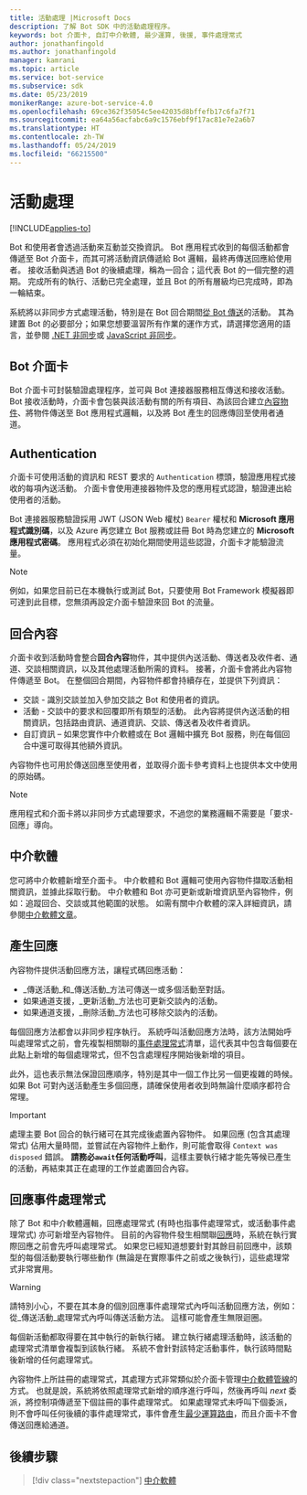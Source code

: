 ```yaml
---
title: 活動處理 |Microsoft Docs
description: 了解 Bot SDK 中的活動處理程序。
keywords: bot 介面卡, 自訂中介軟體, 最少運算, 後援, 事件處理常式
author: jonathanfingold
ms.author: jonathanfingold
manager: kamrani
ms.topic: article
ms.service: bot-service
ms.subservice: sdk
ms.date: 05/23/2019
monikerRange: azure-bot-service-4.0
ms.openlocfilehash: 69ce362f35054c5ee42035d8bffefb17c6fa7f71
ms.sourcegitcommit: ea64a56acfabc6a9c1576ebf9f17ac81e7e2a6b7
ms.translationtype: HT
ms.contentlocale: zh-TW
ms.lasthandoff: 05/24/2019
ms.locfileid: "66215500"
---
```

# <a name="activity-processing"></a>活動處理

[!INCLUDE[applies-to](../includes/applies-to.md)]

Bot 和使用者會透過活動來互動並交換資訊。 Bot 應用程式收到的每個活動都會傳遞至 Bot 介面卡，而其可將活動資訊傳遞給 Bot 邏輯，最終再傳送回應給使用者。 接收活動與透過 Bot 的後續處理，稱為一回合；這代表 Bot 的一個完整的週期。 完成所有的執行、活動已完全處理，並且 Bot 的所有層級均已完成時，即為一輪結束。

系統將以非同步方式處理活動，特別是在 Bot 回合期間[從 Bot 傳送](#generating-responses)的活動。 其為建置 Bot 的必要部分；如果您想要溫習所有作業的運作方式，請選擇您適用的語言，並參閱 [.NET 非同步](https://docs.microsoft.com/en-us/dotnet/csharp/async)或 [JavaScript 非同步](https://developer.mozilla.org/en-US/docs/Web/JavaScript/Reference/Statements/async_function)。

## <a name="the-bot-adapter"></a>Bot 介面卡

Bot 介面卡可封裝驗證處理程序，並可與 Bot 連接器服務相互傳送和接收活動。 Bot 接收活動時，介面卡會包裝與該活動有關的所有項目、為該回合建立[內容物件](#turn-context)、將物件傳送至 Bot 應用程式邏輯，以及將 Bot 產生的回應傳回至使用者通道。

## <a name="authentication"></a>Authentication

介面卡可使用活動的資訊和 REST 要求的 `Authentication` 標頭，驗證應用程式接收的每項內送活動。 介面卡會使用連接器物件及您的應用程式認證，驗證連出給使用者的活動。

Bot 連接器服務驗證採用 JWT (JSON Web 權杖) `Bearer` 權杖和 **Microsoft 應用程式識別碼**，以及 Azure 再您建立 Bot 服務或註冊 Bot 時為您建立的 **Microsoft 應用程式密碼**。 應用程式必須在初始化期間使用這些認證，介面卡才能驗證流量。

> [!NOTE]
> 例如，如果您目前已在本機執行或測試 Bot，只要使用 Bot Framework 模擬器即可達到此目標，您無須再設定介面卡驗證來回 Bot 的流量。

## <a name="turn-context"></a>回合內容

介面卡收到活動時會整合**回合內容**物件，其中提供內送活動、傳送者及收件者、通道、交談相關資訊，以及其他處理活動所需的資料。 接著，介面卡會將此內容物件傳遞至 Bot。 在整個回合期間，內容物件都會持續存在，並提供下列資訊：

* 交談 - 識別交談並加入參加交談之 Bot 和使用者的資訊。
* 活動 - 交談中的要求和回覆即所有類型的活動。 此內容將提供內送活動的相關資訊，包括路由資訊、通道資訊、交談、傳送者及收件者資訊。
* 自訂資訊 – 如果您實作中介軟體或在 Bot 邏輯中擴充 Bot 服務，則在每個回合中還可取得其他額外資訊。

內容物件也可用於傳送回應至使用者，並取得介面卡參考資料<!-- to create a new conversation or continue an existing one-->上也提供本文中使用的原始碼。

> [!NOTE]
> 應用程式和介面卡將以非同步方式處理要求，不過您的業務邏輯不需要是「要求-回應」導向。

## <a name="middleware"></a>中介軟體

您可將中介軟體新增至介面卡。 中介軟體和 Bot 邏輯可使用內容物件擷取活動相關資訊，並據此採取行動。 中介軟體和 Bot 亦可更新或新增資訊至內容物件，例如：追蹤回合、交談或其他範圍的狀態。 如需有關中介軟體的深入詳細資訊，請參閱[中介軟體文章](~/v4sdk/bot-builder-concept-middleware.md)。

## <a name="generating-responses"></a>產生回應

內容物件提供活動回應方法，讓程式碼回應活動：

* _傳送活動_和_傳送活動_方法可傳送一或多個活動至對話。
* 如果通道支援，_更新活動_方法也可更新交談內的活動。
* 如果通道支援，_刪除活動_方法也可移除交談內的活動。

每個回應方法都會以非同步程序執行。 系統呼叫活動回應方法時，該方法開始呼叫處理常式之前，會先複製相關聯的[事件處理常式](#response-event-handlers)清單，這代表其中包含每個要在此點上新增的每個處理常式，但不包含處理程序開始後新增的項目。

此外，這也表示無法保證回應順序，特別是其中一個工作比另一個更複雜的時候。 如果 Bot 可對內送活動產生多個回應，請確保使用者收到時無論什麼順序都符合常理。

> [!IMPORTANT]
> 處理主要 Bot 回合的執行緒可在其完成後處置內容物件。 如果回應 (包含其處理常式) 佔用大量時間，並嘗試在內容物件上動作，則可能會取得 `Context was disposed` 錯誤。 **請務必`await`任何活動呼叫**，這樣主要執行緒才能先等候已產生的活動，再結束其正在處理的工作並處置回合內容。

## <a name="response-event-handlers"></a>回應事件處理常式

除了 Bot 和中介軟體邏輯，回應處理常式 (有時也指事件處理常式，或活動事件處理常式) 亦可新增至內容物件。 目前的內容物件發生相關聯[回應](#generating-responses)時，系統在執行實際回應之前會先呼叫處理常式。 如果您已經知道想要針對其餘目前回應中，該類型的每個活動要執行哪些動作 (無論是在實際事件之前或之後執行)，這些處理常式非常實用。

> [!WARNING]
> 請特別小心，不要在其本身的個別回應事件處理常式內呼叫活動回應方法，例如：從_傳送活動_處理常式內呼叫傳送活動方法。 這樣可能會產生無限迴圈。

每個新活動都取得要在其中執行的新執行緒。 建立執行緒處理活動時，該活動的處理常式清單會複製到該執行緒。 系統不會針對該特定活動事件，執行該時間點後新增的任何處理常式。

內容物件上所註冊的處理常式，其處理方式非常類似於介面卡管理[中介軟體管線](~/v4sdk/bot-builder-concept-middleware.md#the-bot-middleware-pipeline)的方式。 也就是說，系統將依照處理常式新增的順序進行呼叫，然後再呼叫 _next_ 委派，將控制項傳遞至下個註冊的事件處理常式。 如果處理常式未呼叫下個委派，則不會呼叫任何後續的事件處理常式，事件會產生[最少運算路由](~/v4sdk/bot-builder-concept-middleware.md#short-circuiting)，而且介面卡不會傳送回應給通道。

## <a name="next-steps"></a>後續步驟

> [!div class="nextstepaction"]
> [中介軟體](~/v4sdk/bot-builder-concept-middleware.md)
